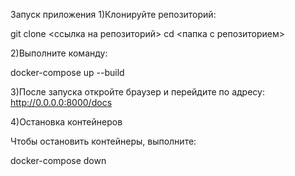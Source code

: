 Запуск приложения
1)Клонируйте репозиторий:

git clone <ссылка на репозиторий>
cd <папка с репозиторием>


2)Выполните команду:

docker-compose up --build

3)После запуска откройте браузер и перейдите по адресу:
http://0.0.0.0:8000/docs

4)Остановка контейнеров

Чтобы остановить контейнеры, выполните:

docker-compose down
